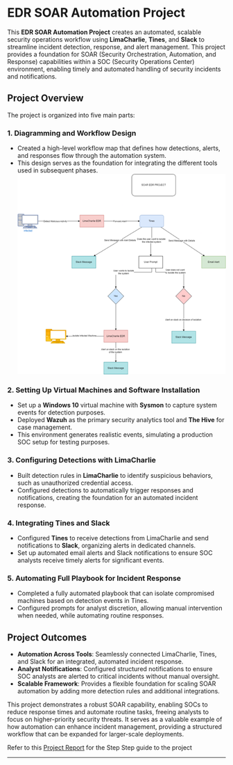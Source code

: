 # EDR SOAR Automation Project

This **EDR SOAR Automation Project** creates an automated, scalable security operations workflow using **LimaCharlie**, **Tines**, and **Slack** to streamline incident detection, response, and alert management. This project provides a foundation for SOAR (Security Orchestration, Automation, and Response) capabilities within a SOC (Security Operations Center) environment, enabling timely and automated handling of security incidents and notifications.

## Project Overview

The project is organized into five main parts:

### 1. **Diagramming and Workflow Design**
   - Created a high-level workflow map that defines how detections, alerts, and responses flow through the automation system.
   - This design serves as the foundation for integrating the different tools used in subsequent phases.
   ![WorkFlow](Workflow.png)

### 2. **Setting Up Virtual Machines and Software Installation**
   - Set up a **Windows 10** virtual machine with **Sysmon** to capture system events for detection purposes.
   - Deployed **Wazuh** as the primary security analytics tool and **The Hive** for case management.
   - This environment generates realistic events, simulating a production SOC setup for testing purposes.

### 3. **Configuring Detections with LimaCharlie**
   - Built detection rules in **LimaCharlie** to identify suspicious behaviors, such as unauthorized credential access.
   - Configured detections to automatically trigger responses and notifications, creating the foundation for an automated incident response.

### 4. **Integrating Tines and Slack**
   - Configured **Tines** to receive detections from LimaCharlie and send notifications to **Slack**, organizing alerts in dedicated channels.
   - Set up automated email alerts and Slack notifications to ensure SOC analysts receive timely alerts for significant events.

### 5. **Automating Full Playbook for Incident Response**
   - Completed a fully automated playbook that can isolate compromised machines based on detection events in Tines.
   - Configured prompts for analyst discretion, allowing manual intervention when needed, while automating routine responses.

## Project Outcomes

- **Automation Across Tools**: Seamlessly connected LimaCharlie, Tines, and Slack for an integrated, automated incident response.
- **Analyst Notifications**: Configured structured notifications to ensure SOC analysts are alerted to critical incidents without manual oversight.
- **Scalable Framework**: Provides a flexible foundation for scaling SOAR automation by adding more detection rules and additional integrations.

This project demonstrates a robust SOAR capability, enabling SOCs to reduce response times and automate routine tasks, freeing analysts to focus on higher-priority security threats. It serves as a valuable example of how automation can enhance incident management, providing a structured workflow that can be expanded for larger-scale deployments.

Refer to this [Project Report](SOAR-EDR.pdf) for the Step Step guide to the project

---
